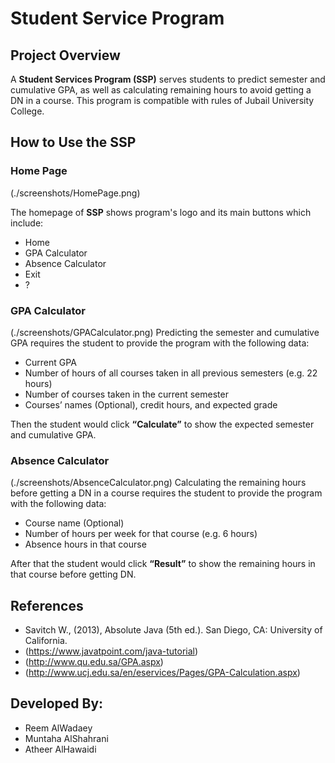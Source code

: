 # Student Service Program

## Project Overview

A **Student Services Program (SSP)** serves students to predict semester and cumulative GPA,
as well as calculating remaining hours to avoid getting a DN in a course. 
This program is compatible with rules of Jubail University College.

## How to Use the SSP
 
### Home Page
(./screenshots/HomePage.png)

The homepage of **SSP** shows program's logo and its main buttons which include:
- Home
- GPA Calculator
- Absence Calculator
- Exit
- ?

### GPA Calculator
(./screenshots/GPACalculator.png)
Predicting the semester and cumulative GPA requires the student to provide the program with the following data:

- Current GPA
- Number of hours of all courses taken in all previous semesters (e.g. 22 hours)
- Number of courses taken in the current semester
- Courses’ names (Optional), credit hours, and expected grade

Then the student would click **“Calculate”** to show the expected semester and cumulative GPA.


### Absence Calculator
(./screenshots/AbsenceCalculator.png)
Calculating the remaining hours before getting a DN in a course requires the student to provide the program with the following data:

- Course name (Optional)
- Number of hours per week for that course (e.g. 6 hours)
- Absence hours in that course

After that the student would click **“Result”** to show the remaining hours in that course before getting DN.


## References
- Savitch W., (2013), Absolute Java (5th ed.). San Diego, CA: University of California.
- (https://www.javatpoint.com/java-tutorial)
- (http://www.qu.edu.sa/GPA.aspx)
- (http://www.ucj.edu.sa/en/eservices/Pages/GPA-Calculation.aspx)

## Developed By:
- Reem AlWadaey
- Muntaha AlShahrani
- Atheer AlHawaidi


